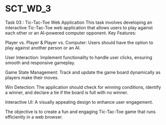 # SCT_WD_3
Task 03 : Tic-Tac-Toe Web Application
This task involves developing an interactive Tic-Tac-Toe web application that allows users to play against each other or an AI-powered computer opponent.
Key Features:

Player vs. Player & Player vs. Computer: Users should have the option to play against another person or an AI.

User Interaction: Implement functionality to handle user clicks, ensuring smooth and responsive gameplay.

Game State Management: Track and update the game board dynamically as players make their moves.

Win Detection: The application should check for winning conditions, identify a winner, and declare a tie if the board is full with no winner.

Interactive UI: A visually appealing design to enhance user engagement.

The objective is to create a fun and engaging Tic-Tac-Toe game that runs efficiently in a web browser.
